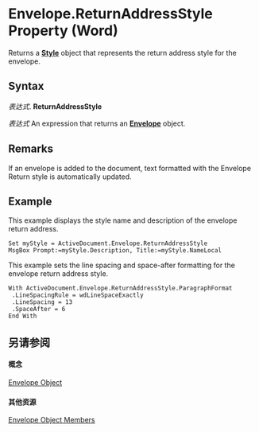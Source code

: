 
# Envelope.ReturnAddressStyle Property (Word)

Returns a  **[Style](473f8f41-2cba-769e-c0da-441d9d85b009.md)** object that represents the return address style for the envelope.


## Syntax

 _表达式_. **ReturnAddressStyle**

 _表达式_ An expression that returns an **[Envelope](03664453-f7fb-f76a-ea60-37e72b53e17c.md)** object.


## Remarks

If an envelope is added to the document, text formatted with the Envelope Return style is automatically updated.


## Example

This example displays the style name and description of the envelope return address.


```
Set myStyle = ActiveDocument.Envelope.ReturnAddressStyle 
MsgBox Prompt:=myStyle.Description, Title:=myStyle.NameLocal
```

This example sets the line spacing and space-after formatting for the envelope return address style.




```
With ActiveDocument.Envelope.ReturnAddressStyle.ParagraphFormat 
 .LineSpacingRule = wdLineSpaceExactly 
 .LineSpacing = 13 
 .SpaceAfter = 6 
End With
```


## 另请参阅


#### 概念


[Envelope Object](03664453-f7fb-f76a-ea60-37e72b53e17c.md)
#### 其他资源


[Envelope Object Members](http://msdn.microsoft.com/library/1cbf8c1f-7c86-a5e2-a80c-4feeed3785b9%28Office.15%29.aspx)